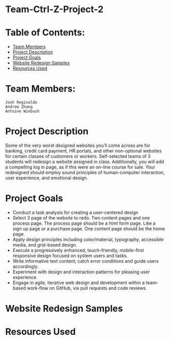 # Team-Ctrl-Z-Project-2


# Table of Contents:
- [Team Members](#team-members)
- [Project Description](#project-description)
- [Project Goals](#project-goals)
- [Website Redesign Samples](#website-redesign-samples)
- [Resources Used](#resources-used)

# Team Members:
```
Josh Reginaldo
Andrew Zhang
Antoine Winbush
```

# Project Description
Some of the very worst designed websites you’ll come across are for banking, credit card payment, 
HR portals, and other non-optional websites for certain classes of customers or workers. Self-selected teams of 3 
students will redesign a website assigned in class. Additionally, you will add a compelling log in page, 
as if this were an on-line course for sale. Your redesigned should employ sound principles of 
human-computer interaction, user experience, and emotional design.

# Project Goals
- Conduct a task analysis for creating a user-centered design
- Select 3 page of the website to redo. Two content pages and one process page. 
  The process page should be a html form page. Like a sign up page or a purchase page. 
  One content page should be the home page.
- Apply design principles including color/material, typography, accessible media, and grid-based design.
- Execute a progressively enhanced, touch-friendly, mobile-first responsive design focused on system users and tasks.
- Write informative text content; catch error conditions and guide users accordingly.
- Experiment with design and interaction patterns for pleasing user experience.
- Engage in agile, iterative web design and development within a team-based work-flow on GitHub, via pull requests and code reviews.

# Website Redesign Samples

# Resources Used